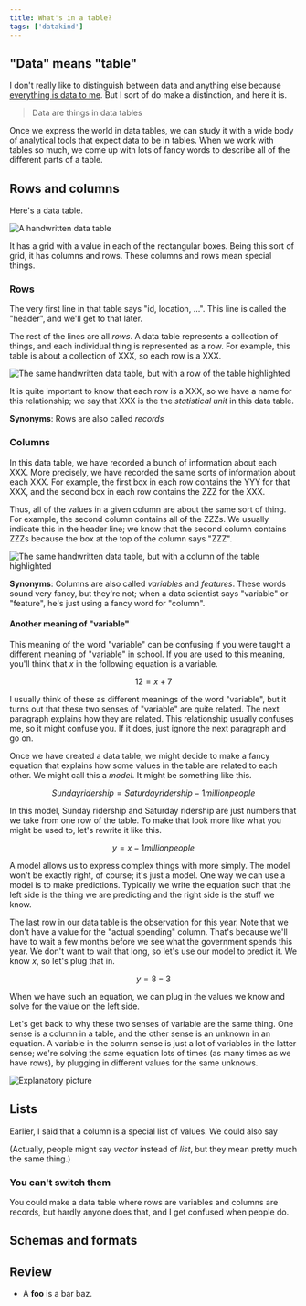 ```yaml
---
title: What's in a table?
tags: ['datakind']
---
```

## "Data" means "table"
I don't really like to distinguish between data and anything else
because [everything is data to me](/!/world-data-world). But I sort
of do make a distinction, and here it is.

> Data are things in data tables

Once we express the world in data tables, we can study it with a
wide body of analytical tools that expect data to be in tables.
When we work with tables so much, we come up with lots of fancy
words to describe all of the different parts of a table.

## Rows and columns
Here's a data table.

![A handwritten data table]()

It has a grid with a value in each of the rectangular boxes.
Being this sort of grid, it has columns and rows. These columns
and rows mean special things.

### Rows
The very first line in that table says "id, location, ...".
This line is called the "header", and we'll get to that later.

The rest of the lines are all *rows*.
A data table represents a collection of things, and each individual
thing is represented as a row. For example, this table is about a
collection of XXX, so each row is a XXX.

![The same handwritten data table, but with a row of the table highlighted]()

It is quite important to know that each row is a XXX, so we have a
name for this relationship; we say that XXX is the the *statistical unit*
in this data table.

**Synonyms**: Rows are also called *records*

### Columns
In this data table, we have recorded a bunch of information about
each XXX. More precisely, we have recorded the same sorts of information
about each XXX. For example, the first box in each row contains the YYY
for that XXX, and the second box in each row contains the ZZZ for the XXX.

Thus, all of the values in a given column are about the same sort of thing.
For example, the second column contains all of the ZZZs. We usually indicate
this in the header line; we know that the second column contains ZZZs because
the box at the top of the column says "ZZZ".

![The same handwritten data table, but with a column of the table highlighted]()

**Synonyms**: Columns are also called *variables* and *features*. These words
sound very fancy, but they're not; when a data scientist says "variable" or
"feature", he's just using a fancy word for "column".

#### Another meaning of "variable"
This meaning of the word "variable" can be confusing if you were taught a different
meaning of "variable" in school. If you are used to this meaning, you'll think that
*x* in the following equation is a variable.

$$12 = x + 7$$

I usually think of these as different meanings of the word "variable",
but it turns out that these two senses of "variable" are quite related.
The next paragraph explains how they are related. This relationship usually
confuses me, so it might confuse you. If it does, just ignore the next paragraph
and go on.

Once we have created a data table, we might decide to make a fancy equation that
explains how some values in the table are related to each other. We might call
this a *model*. It might be something like this.

$$Sunday ridership = Saturday ridership - 1 million people$$

In this model, Sunday ridership and Saturday ridership are
just numbers that we take from one row of the table.
To make that look more like what you might be used to, let's
rewrite it like this.

$$y = x - 1 million people$$

A model allows us to express complex things with more simply.
The model won't be exactly right, of course; it's just a model.
One way we can use a model is to make predictions. Typically we
write the equation such that the left side is the thing we are
predicting and the right side is the stuff we know.

The last row in our data table is the observation for this year.
Note that we don't have a value for the "actual spending" column.
That's because we'll have to wait a few months before we see what
the government spends this year. We don't want to wait that long,
so let's use our model to predict it. We know *x*, so let's plug
that in.

<!-- maybe switch this for something simpler, like inmates in jail next month -->

$$y = 8 - 3 $$

When we have such an equation, we can plug in the values we know
and solve for the value on the left side.

Let's get back to why these two senses of variable are the same
thing. One sense is a column in a table, and the other sense is
an unknown in an equation. A variable in the column sense is just
a lot of variables in the latter sense; we're solving the same
equation lots of times (as many times as we have rows), by
plugging in different values for the same unknows.

![Explanatory picture]()

## Lists
Earlier, I said that a column is a special list of values. We could also say

(Actually, people might say *vector* instead of *list*, but they mean
pretty much the same thing.)

### You can't switch them
You could make a data table where rows are variables and columns are records,
but hardly anyone does that, and I get confused when people do.

## Schemas and formats


## Review

* A **foo** is a bar baz.
